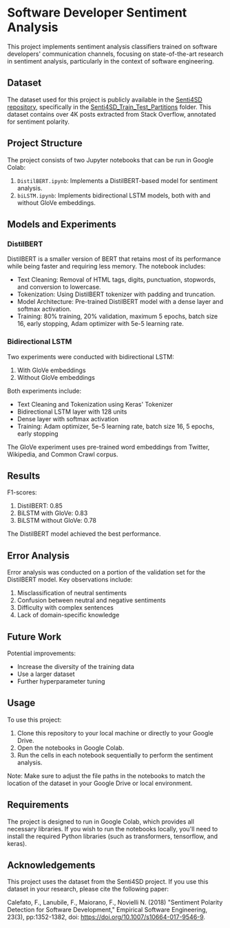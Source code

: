# Software Developer Sentiment Analysis

This project implements sentiment analysis classifiers trained on software developers' communication channels, focusing on state-of-the-art research in sentiment analysis, particularly in the context of software engineering.

## Dataset

The dataset used for this project is publicly available in the [Senti4SD repository](https://github.com/collab-uniba/Senti4SD), specifically in the [Senti4SD_Train_Test_Partitions](https://github.com/collab-uniba/Senti4SD/tree/master/Senti4SD_GoldStandard_and_DSM/Senti4SD_Train_Test_Partitions) folder. This dataset contains over 4K posts extracted from Stack Overflow, annotated for sentiment polarity.

## Project Structure

The project consists of two Jupyter notebooks that can be run in Google Colab:

1. `DistilBERT.ipynb`: Implements a DistilBERT-based model for sentiment analysis.
2. `biLSTM.ipynb`: Implements bidirectional LSTM models, both with and without GloVe embeddings.

## Models and Experiments

### DistilBERT
DistilBERT is a smaller version of BERT that retains most of its performance while being faster and requiring less memory. The notebook includes:

- Text Cleaning: Removal of HTML tags, digits, punctuation, stopwords, and conversion to lowercase.
- Tokenization: Using DistilBERT tokenizer with padding and truncation.
- Model Architecture: Pre-trained DistilBERT model with a dense layer and softmax activation.
- Training: 80% training, 20% validation, maximum 5 epochs, batch size 16, early stopping, Adam optimizer with 5e-5 learning rate.

### Bidirectional LSTM
Two experiments were conducted with bidirectional LSTM:

1. With GloVe embeddings
2. Without GloVe embeddings

Both experiments include:

- Text Cleaning and Tokenization using Keras' Tokenizer
- Bidirectional LSTM layer with 128 units
- Dense layer with softmax activation
- Training: Adam optimizer, 5e-5 learning rate, batch size 16, 5 epochs, early stopping

The GloVe experiment uses pre-trained word embeddings from Twitter, Wikipedia, and Common Crawl corpus.

## Results

F1-scores:
1. DistilBERT: 0.85
2. BiLSTM with GloVe: 0.83
3. BiLSTM without GloVe: 0.78

The DistilBERT model achieved the best performance.

## Error Analysis

Error analysis was conducted on a portion of the validation set for the DistilBERT model. Key observations include:

1. Misclassification of neutral sentiments
2. Confusion between neutral and negative sentiments
3. Difficulty with complex sentences
4. Lack of domain-specific knowledge

## Future Work

Potential improvements:
- Increase the diversity of the training data
- Use a larger dataset
- Further hyperparameter tuning

## Usage

To use this project:

1. Clone this repository to your local machine or directly to your Google Drive.
2. Open the notebooks in Google Colab.
3. Run the cells in each notebook sequentially to perform the sentiment analysis.

Note: Make sure to adjust the file paths in the notebooks to match the location of the dataset in your Google Drive or local environment.

## Requirements

The project is designed to run in Google Colab, which provides all necessary libraries. If you wish to run the notebooks locally, you'll need to install the required Python libraries (such as transformers, tensorflow, and keras).

## Acknowledgements

This project uses the dataset from the Senti4SD project. If you use this dataset in your research, please cite the following paper:

Calefato, F., Lanubile, F., Maiorano, F., Novielli N. (2018) "Sentiment Polarity Detection for Software Development," Empirical Software Engineering, 23(3), pp:1352-1382, doi: https://doi.org/10.1007/s10664-017-9546-9.